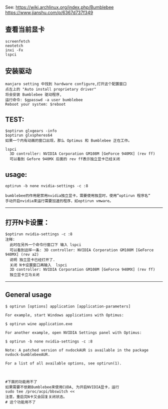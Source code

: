 See:
  https://wiki.archlinux.org/index.php/Bumblebee
  https://www.jianshu.com/p/6367d737f349
  
##  查看当前显卡
    screenfetch  
    neotetch  
    inxi -Fx  
    lspci  
   
## 安装驱动
    manjaro setting 中找到 hardware configure,打开这个配置窗口  
    点左上的 "Auto install proprietary driver"  
    将会安装 Bumblebee 驱动程序,   
    运行命令: $gpasswd -a user bumblebee
    Reboot your system: $reboot
  
##  TEST:
    $optirun glxgears -info
    $optirun glxspheres64
    如果一个内有动画的窗口出现，那么 Optimus 和 Bumblebee 正在工作。
  
    lspci
      3D controller: NVIDIA Corporation GM108M [GeForce 940MX] (rev ff)
      可以看到 Gefore 940MX 后面的 rev ff表示独立显卡已经关闭
  
##  usage:
    optirun -b none nvidia-settings -c :8
  
    bumblebee的作用是禁用nvidia独立显卡，需要使用独显时，使用”optirun 程序名“ 
    手动开启nvidia来运行需要加速的程序，如optirun vmware。
   
   ------------------

## 打开N卡设置：
    $optirun nvidia-settings -c :8
    注释: 
      此时在另外一个命令行窗口下 输入 lspci
      可以看到这样一条: 3D controller: NVIDIA Corporation GM108M [GeForce 940MX] (rev a2)
      说明 独立显卡已经打开了.
      关闭 N卡设置窗口再输入  lspci
      3D controller: NVIDIA Corporation GM108M [GeForce 940MX] (rev ff)
      独立显卡立马关闭
   
----------------------------------
## General usage

    $ optirun [options] application [application-parameters]

    For example, start Windows applications with Optimus:

    $ optirun wine application.exe

    For another example, open NVIDIA Settings panel with Optimus:

    $ optirun -b none nvidia-settings -c :8

    Note: A patched version of nvdockAUR is available in the package nvdock-bumblebeeAUR.

    For a list of all available options, see optirun(1). 
   
   
 
    #下面的功能用不了
    如果需要不依赖Bumblebee来使用CUDA, 为开启NVIDIA显卡，运行
    sudo tee /proc/acpi/bbswitch <<  
    注意，重启完N卡又会回复关闭状态。
    # 这个功能用不了

   
   
